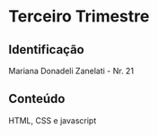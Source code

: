 # Terceiro Trimestre

## Identificação
Mariana Donadeli Zanelati - Nr. 21

## Conteúdo
HTML, CSS e javascript
